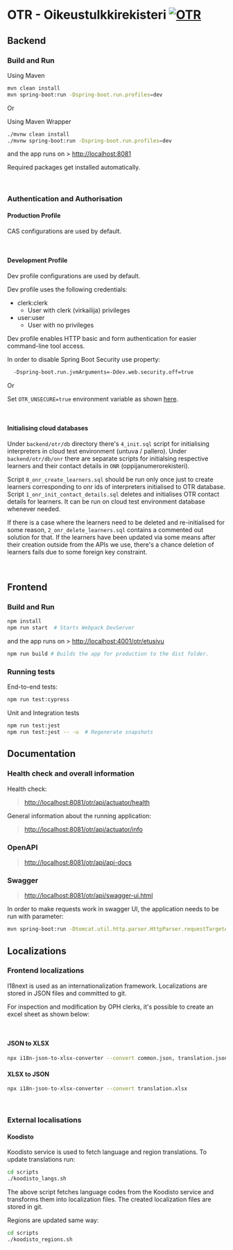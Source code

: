 # OTR - Oikeustulkkirekisteri [![OTR](https://github.com/Opetushallitus/kieli-ja-kaantajatutkinnot/actions/workflows/otr.yml/badge.svg?branch=dev)](https://github.com/Opetushallitus/kieli-ja-kaantajatutkinnot/actions/workflows/otr.yml)

## Backend

### Build and Run

Using Maven

```sh
mvn clean install
mvn spring-boot:run -Dspring-boot.run.profiles=dev
```

Or

Using Maven Wrapper

```sh
./mvnw clean install
./mvnw spring-boot:run -Dspring-boot.run.profiles=dev
```

and the app runs on > <http://localhost:8081>

Required packages get installed automatically.

&nbsp;

### Authentication and Authorisation

#### Production Profile

CAS configurations are used by default.

&nbsp;

#### Development Profile

Dev profile configurations are used by default.

Dev profile uses the following credentials:

- clerk:clerk
  - User with clerk (virkailija) privileges
- user:user
  - User with no privileges

Dev profile enables HTTP basic and form authentication for easier command-line tool access.

In order to disable Spring Boot Security use property:

```sh
  -Dspring-boot.run.jvmArguments=-Ddev.web.security.off=true
```

Or

Set `OTR_UNSECURE=true` environment variable as shown [here](../README.md#development).

&nbsp;

#### Initialising cloud databases

Under `backend/otr/db` directory there's `4_init.sql` script for initialising interpreters
in cloud test environment (untuva / pallero). Under `backend/otr/db/onr` there are separate
scripts for initialsing respective learners and their contact details in `ONR`
(oppijanumerorekisteri).

Script `0_onr_create_learners.sql` should be run only once just to create learners corresponding
to onr ids of interpreters initialised to OTR database. Script `1_onr_init_contact_details.sql`
deletes and initialises OTR contact details for learners. It can be run on cloud test environment
database whenever needed.

If there is a case where the learners need to be deleted and re-initialised for some reason,
`2_onr_delete_learners.sql` contains a commented out solution for that. If the learners have
been updated via some means after their creation outside from the APIs we use, there's a
chance deletion of learners fails due to some foreign key constraint.

&nbsp;

## Frontend

### Build and Run

```sh
npm install
npm run start  # Starts Webpack DevServer
```

and the app runs on > <http://localhost:4001/otr/etusivu>

```sh
npm run build # Builds the app for production to the dist folder.
```

### Running tests

End-to-end tests:

```sh
npm run test:cypress
```

Unit and Integration tests

```sh
npm run test:jest
npm run test:jest -- -u  # Regenerate snapshots
```

## Documentation

### Health check and overall information

Health check:

> <http://localhost:8081/otr/api/actuator/health>

General information about the running application:

> <http://localhost:8081/otr/api/actuator/info>

### OpenAPI

> <http://localhost:8081/otr/api/api-docs>

### Swagger

> <http://localhost:8081/otr/api/swagger-ui.html>

In order to make requests work in swagger UI, the application needs to be run with parameter:

```sh
mvn spring-boot:run -Dtomcat.util.http.parser.HttpParser.requestTargetAllow=|{}
```

## Localizations

### Frontend localizations

I18next is used as an internationalization framework. Localizations are stored in JSON files and committed to git.

For inspection and modification by OPH clerks, it's possible to create an excel sheet as shown below:

&nbsp;

#### JSON to XLSX

```sh
npx i18n-json-to-xlsx-converter --convert common.json, translation.json
```

#### XLSX to JSON

```sh
npx i18n-json-to-xlsx-converter --convert translation.xlsx
```

&nbsp;

### External localisations

#### Koodisto

Koodisto service is used to fetch language and region translations. To update translations run:

```sh
cd scripts
./koodisto_langs.sh
```

The above script fetches language codes from the Koodisto service and transforms them into localization files. The created localization files are stored in git.

Regions are updated same way:

```sh
cd scripts
./koodisto_regions.sh
```

[prettier]: https://marketplace.visualstudio.com/items?itemName=esbenp.prettier-vscode
[eslint]: https://marketplace.visualstudio.com/items?itemName=dbaeumer.vscode-eslint
[stylelint]: https://marketplace.visualstudio.com/items?itemName=stylelint.vscode-stylelint
